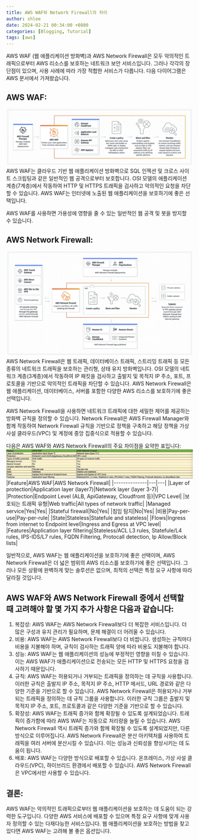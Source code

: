 ```yaml
---
title: AWS WAF와 Network Firewall의 차이
author: shlee
date: 2024-02-21 00:34:00 +0800
categories: [Blogging, Tutorial]
tags: [aws]
---
```


AWS WAF (웹 애플리케이션 방화벽)과 AWS Network Firewall은 모두 악의적인 트래픽으로부터 AWS 리소스를 보호하는 네트워크 보안 서비스입니다. 그러나 각각의 장단점이 있으며, 사용 사례에 따라 가장 적합한 서비스가 다릅니다. 다음 다이어그램은 AWS 문서에서 가져왔습니다.

## AWS WAF:
![작동 방식](/assets/img/aws/WAF_Flowchart.png)
AWS WAF는 클라우드 기반 웹 애플리케이션 방화벽으로 SQL 인젝션 및 크로스 사이트 스크립팅과 같은 일반적인 웹 공격으로부터 보호합니다. OSI 모델의 애플리케이션 계층(7계층)에서 작동하여 HTTP 및 HTTPS 트래픽을 검사하고 악의적인 요청을 차단할 수 있습니다. AWS WAF는 인터넷에 노출된 웹 애플리케이션을 보호하기에 좋은 선택입니다.

AWS WAF를 사용하면 가용성에 영향을 줄 수 있는 일반적인 웹 공격 및 봇을 방지할 수 있습니다.

## AWS Network Firewall:
![작동 방식](/assets/img/aws/NFW_Flowchart.png)
AWS Network Firewall은 웹 트래픽, 데이터베이스 트래픽, 스트리밍 트래픽 등 모든 종류의 네트워크 트래픽을 보호하는 관리형, 상태 유지 방화벽입니다. OSI 모델의 네트워크 계층(3계층)에서 작동하여 IP 패킷을 검사하고 출발지 및 목적지 IP 주소, 포트, 프로토콜을 기반으로 악의적인 트래픽을 차단할 수 있습니다. AWS Network Firewall은 웹 애플리케이션, 데이터베이스, 서버를 포함한 다양한 AWS 리소스를 보호하기에 좋은 선택입니다.

AWS Network Firewall을 사용하면 네트워크 트래픽에 대한 세밀한 제어를 제공하는 방화벽 규칙을 정의할 수 있습니다. Network Firewall은 AWS Firewall Manager와 함께 작동하여 Network Firewall 규칙을 기반으로 정책을 구축하고 해당 정책을 가상 사설 클라우드(VPC) 및 계정에 중앙 집중식으로 적용할 수 있습니다.

다음은 AWS WAF와 AWS Network Firewall의 주요 차이점을 요약한 표입니다:
![작동 방식](/assets/img/aws/diff_aws_nfw_sheet.png)
|Feature|AWS WAF|AWS Network Firewall|
|--------------|---|---|
|Layer of protection|Application layer (layer7)|Network layer (layer 3-7)|
|Protection|Endpoint Level (ALB, ApiGateway, Cloudfront 등)|VPC Level|
|보호되는 트래픽 유형|Web traffic|All types of network traffic|
|Managed service|Yes|Yes|
|Stateful firewall|No|Yes|
|침임 탐지|No|Yes|
|비용|Pay-per-use|Pay-per-rule|
|State|Stateless|Statefule and stateless|
|Flows|Ingress from internet to Endpoint level|Ingress and Egress at VPC level|
|Features|Application layer filtering|Stateless/ACL L3 rules, Statefule/L4 rules, IPS-IDS/L7 rules, FQDN Filtering, Protocall detection, Ip Allow/Block lists|

일반적으로, AWS WAF는 웹 애플리케이션을 보호하기에 좋은 선택이며, AWS Network Firewall은 더 넓은 범위의 AWS 리소스를 보호하기에 좋은 선택입니다. 그러나 모든 상황에 완벽하게 맞는 솔루션은 없으며, 최적의 선택은 특정 요구 사항에 따라 달라질 것입니다.

## AWS WAF와 AWS Network Firewall 중에서 선택할 때 고려해야 할 몇 가지 추가 사항은 다음과 같습니다:

1. 복잡성: AWS WAF는 AWS Network Firewall보다 더 복잡한 서비스입니다. 더 많은 구성과 유지 관리가 필요하며, 문제 해결이 더 어려울 수 있습니다.
2. 비용: AWS WAF는 AWS Network Firewall보다 더 비쌉니다. 생성하는 규칙마다 비용을 지불해야 하며, 규칙이 검사하는 트래픽 양에 따라 비용도 지불해야 합니다.
3. 성능: AWS WAF는 웹 애플리케이션의 성능에 부정적인 영향을 미칠 수 있습니다. 이는 AWS WAF가 애플리케이션으로 전송되는 모든 HTTP 및 HTTPS 요청을 검사하기 때문입니다.
4. 규칙: AWS WAF는 허용되거나 거부되는 트래픽을 정의하는 데 규칙을 사용합니다. 이러한 규칙은 출발지 IP 주소, 목적지 IP 주소, HTTP 메서드, URL 경로와 같은 다양한 기준을 기반으로 할 수 있습니다. AWS Network Firewall은 허용되거나 거부되는 트래픽을 정의하는 데 규칙 그룹을 사용합니다. 이러한 규칙 그룹은 출발지 및 목적지 IP 주소, 포트, 프로토콜과 같은 다양한 기준을 기반으로 할 수 있습니다.
5. 확장성: AWS WAF는 트래픽 증가와 함께 확장될 수 있도록 설계되었습니다. 트래픽이 증가함에 따라 AWS WAF는 자동으로 처리량을 늘릴 수 있습니다. AWS Network Firewall 역시 트래픽 증가와 함께 확장될 수 있도록 설계되었지만, 다른 방식으로 이루어집니다. AWS Network Firewall은 분산 아키텍처를 사용하여 트래픽을 여러 서버에 분산시킬 수 있습니다. 이는 성능과 신뢰성을 향상시키는 데 도움이 됩니다.
6. 배포: AWS WAF는 다양한 방식으로 배포할 수 있습니다. 온프레미스, 가상 사설 클라우드(VPC), 하이브리드 환경에서 배포할 수 있습니다. AWS Network Firewall은 VPC에서만 사용할 수 있습니다.

## 결론:

AWS WAF는 악의적인 트래픽으로부터 웹 애플리케이션을 보호하는 데 도움이 되는 강력한 도구입니다. 다양한 AWS 서비스에 배포할 수 있으며 특정 요구 사항에 맞게 사용자 정의할 수 있는 다재다능한 서비스입니다. 웹 애플리케이션을 보호하는 방법을 찾고 있다면 AWS WAF는 고려해 볼 좋은 옵션입니다.
